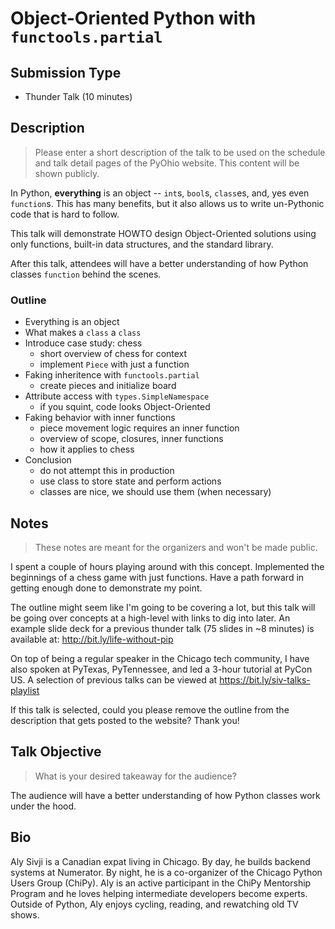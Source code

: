 # Object-Oriented Python with `functools.partial`

## Submission Type

- Thunder Talk (10 minutes)

## Description

> Please enter a short description of the talk to be used on the schedule and talk detail pages of the PyOhio website. This content will be shown publicly.

In Python, **everything** is an object -- `int`s, `bool`s, `class`es, and, yes even `function`s. This has many benefits, but it also allows us to write un-Pythonic code that is hard to follow.

This talk will demonstrate HOWTO design Object-Oriented solutions using only functions, built-in data structures, and the standard library.

After this talk, attendees will have a better understanding of how Python classes `function` behind the scenes.

### Outline

- Everything is an object
- What makes a `class` a `class`
- Introduce case study: chess
    - short overview of chess for context
    - implement `Piece` with just a function
- Faking inheritence with `functools.partial`
    - create pieces and initialize board
- Attribute access with `types.SimpleNamespace`
    - if you squint, code looks Object-Oriented
- Faking behavior with inner functions
    - piece movement logic requires an inner function
    - overview of scope, closures, inner functions
    - how it applies to chess
- Conclusion
    - do not attempt this in production
    - use class to store state and perform actions
    - classes are nice, we should use them (when necessary)

## Notes

> These notes are meant for the organizers and won't be made public.

I spent a couple of hours playing around with this concept. Implemented the beginnings of a chess game with just functions. Have a path forward in getting enough done to demonstrate my point.

The outline might seem like I'm going to be covering a lot, but this talk will be going over concepts at a high-level with links to dig into later. An example slide deck for a previous thunder talk (75 slides in ~8 minutes) is available at: http://bit.ly/life-without-pip

On top of being a regular speaker in the Chicago tech community, I have also spoken at PyTexas, PyTennessee, and led a 3-hour tutorial at PyCon US. A selection of previous talks can be viewed at https://bit.ly/siv-talks-playlist

If this talk is selected, could you please remove the outline from the description that gets posted to the website? Thank you!

## Talk Objective

> What is your desired takeaway for the audience?

The audience will have a better understanding of how Python classes work under the hood.

## Bio

Aly Sivji is a Canadian expat living in Chicago. By day, he builds backend systems at Numerator. By night, he is a co-organizer of the Chicago Python Users Group (ChiPy). Aly is an active participant in the ChiPy Mentorship Program and he loves helping intermediate developers become experts. Outside of Python, Aly enjoys cycling, reading, and rewatching old TV shows.
